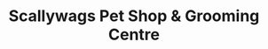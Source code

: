 ---
title: "Scallywags Pet Shop & Grooming Centre"
url: /croydon/scallywags-pet-shop-and-grooming-centre/
shop: pet
---